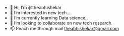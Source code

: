 - 👋 Hi, I’m @theabhishekar
- 👀 I’m interested in new tech....
- 🌱 I’m currently learning Data science..
- 💞️ I’m looking to collaborate on new tech research.
- 📫 Reach me through mail theabhishekar@gmail.com

<!---
theabhishekar/theabhishekar is a ✨ special ✨ repository because its `README.md` (this file) appears on your GitHub profile.
You can click the Preview link to take a look at your changes.
--->

